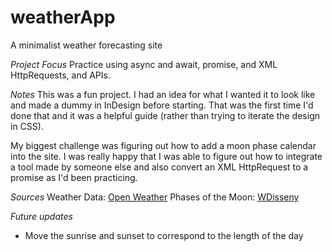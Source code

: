 # weatherApp

A minimalist weather forecasting site

_Project Focus_
Practice using async and await, promise, and XML HttpRequests, and APIs.

_Notes_
This was a fun project. I had an idea for what I wanted it to look like and made a dummy in InDesign before starting. That was the first time I'd done that and it was a helpful guide (rather than trying to iterate the design in CSS).

My biggest challenge was figuring out how to add a moon phase calendar into the site. I was really happy that I was able to figure out how to integrate a tool made by someone else and also convert an XML HttpRequest to a promise as I'd been practicing.

_Sources_
Weather Data: [Open Weather](https://openweathermap.org/)
Phases of the Moon: [WDisseny](http://www.wdisseny.com/)

_Future updates_

- Move the sunrise and sunset to correspond to the length of the day
